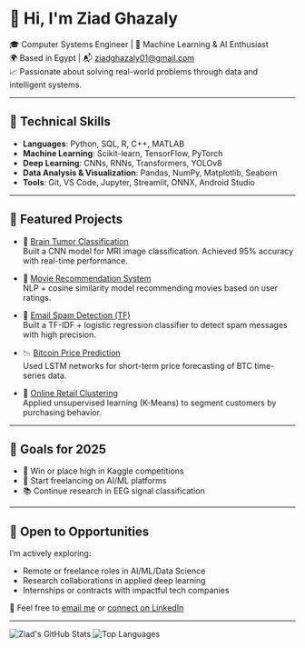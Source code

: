 # 👋 Hi, I'm Ziad Ghazaly

🎓 Computer Systems Engineer | 🧠 Machine Learning & AI Enthusiast  
🌍 Based in Egypt | 📬 ziadghazaly01@gmail.com  
📈 Passionate about solving real-world problems through data and intelligent systems.

---

## 🔧 Technical Skills

- **Languages**: Python, SQL, R, C++, MATLAB
- **Machine Learning**: Scikit-learn, TensorFlow, PyTorch
- **Deep Learning**: CNNs, RNNs, Transformers, YOLOv8
- **Data Analysis & Visualization**: Pandas, NumPy, Matplotlib, Seaborn
- **Tools**: Git, VS Code, Jupyter, Streamlit, ONNX, Android Studio

---

## 🧠 Featured Projects

- 🧠 [Brain Tumor Classification](https://github.com/your-link-here)  
  Built a CNN model for MRI image classification. Achieved 95% accuracy with real-time performance.

- 🎥 [Movie Recommendation System](https://github.com/your-link-here)  
  NLP + cosine similarity model recommending movies based on user ratings.

- 📧 [Email Spam Detection (TF)](https://github.com/your-link-here)  
  Built a TF-IDF + logistic regression classifier to detect spam messages with high precision.

- 📉 [Bitcoin Price Prediction](https://github.com/your-link-here)  
  Used LSTM networks for short-term price forecasting of BTC time-series data.

- 🛒 [Online Retail Clustering](https://github.com/your-link-here)  
  Applied unsupervised learning (K-Means) to segment customers by purchasing behavior.

---

## 🚀 Goals for 2025
- 🚧 Win or place high in Kaggle competitions  
- 🔎 Start freelancing on AI/ML platforms  
- 📚 Continue research in EEG signal classification

---

## 💼 Open to Opportunities
I’m actively exploring:
- Remote or freelance roles in AI/ML/Data Science  
- Research collaborations in applied deep learning  
- Internships or contracts with impactful tech companies

📩 Feel free to [email me](mailto:ziadghazaly01@gmail.com) or [connect on LinkedIn](https://www.linkedin.com/in/your-link-here)

---

![Ziad's GitHub Stats](https://github-readme-stats.vercel.app/api?username=Ziad-ghazaly&show_icons=true&theme=gruvbox)
![Top Languages](https://github-readme-stats.vercel.app/api/top-langs/?username=Ziad-ghazaly&layout=compact&theme=gruvbox)

